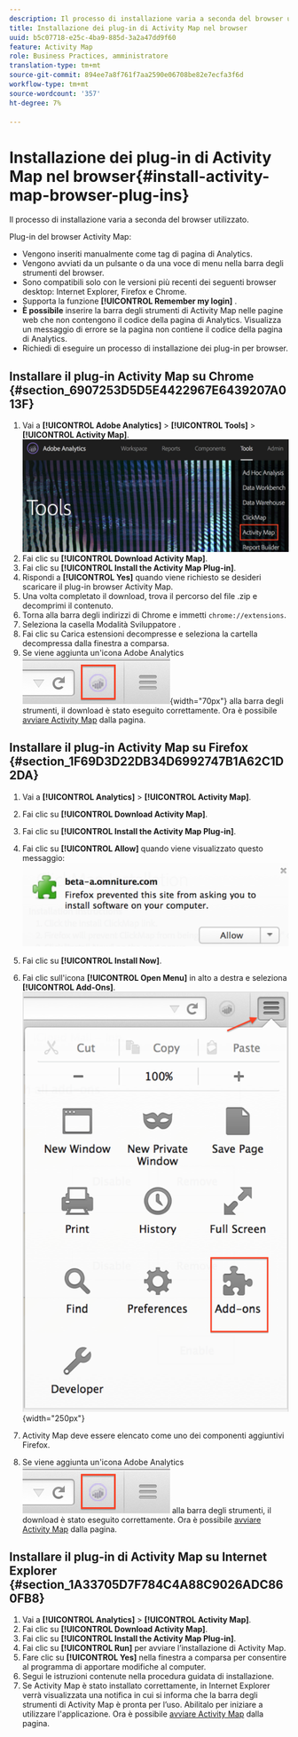 ```yaml
---
description: Il processo di installazione varia a seconda del browser utilizzato.
title: Installazione dei plug-in di Activity Map nel browser
uuid: b5c07718-e25c-4ba9-885d-3a2a47dd9f60
feature: Activity Map
role: Business Practices, amministratore
translation-type: tm+mt
source-git-commit: 894ee7a8f761f7aa2590e06708be82e7ecfa3f6d
workflow-type: tm+mt
source-wordcount: '357'
ht-degree: 7%

---
```



# Installazione dei plug-in di Activity Map nel browser{#install-activity-map-browser-plug-ins}

Il processo di installazione varia a seconda del browser utilizzato.

Plug-in del browser Activity Map:

* Vengono inseriti manualmente come tag di pagina di Analytics.
* Vengono avviati da un pulsante o da una voce di menu nella barra degli strumenti del browser.
* Sono compatibili solo con le versioni più recenti dei seguenti browser desktop: Internet Explorer, Firefox e Chrome.
* Supporta la funzione **[!UICONTROL Remember my login]** .
* **È possibile** inserire la barra degli strumenti di Activity Map nelle pagine web che non contengono il codice della pagina di Analytics. Visualizza un messaggio di errore se la pagina non contiene il codice della pagina di Analytics.
* Richiedi di eseguire un processo di installazione dei plug-in per browser.

## Installare il plug-in Activity Map su Chrome {#section_6907253D5D5E4422967E6439207A013F}

1. Vai a **[!UICONTROL Adobe Analytics]** > **[!UICONTROL Tools]** > **[!UICONTROL Activity Map]**.  ![](assets/install_am.png)
1. Fai clic su **[!UICONTROL Download Activity Map]**.
1. Fai clic su **[!UICONTROL Install the Activity Map Plug-in]**.
1. Rispondi a **[!UICONTROL Yes]** quando viene richiesto se desideri scaricare il plug-in browser Activity Map.
1. Una volta completato il download, trova il percorso del file .zip e decomprimi il contenuto.
1. Torna alla barra degli indirizzi di Chrome e immetti `chrome://extensions`.
1. Seleziona la casella Modalità Sviluppatore .
1. Fai clic su Carica estensioni decompresse e seleziona la cartella decompressa dalla finestra a comparsa.
1. Se viene aggiunta un&#39;icona Adobe Analytics ![](assets/an_icon.png){width=&quot;70px&quot;} alla barra degli strumenti, il download è stato eseguito correttamente. Ora è possibile [avviare Activity Map](/help/analyze/activity-map/activitymap-getting-started/activitymap-getting-started-users/activitymap-launch.md) dalla pagina.

## Installare il plug-in Activity Map su Firefox {#section_1F69D3D22DB34D6992747B1A62C1D2DA}

1. Vai a **[!UICONTROL Analytics]** > **[!UICONTROL Activity Map]**.

1. Fai clic su **[!UICONTROL Download Activity Map]**.
1. Fai clic su **[!UICONTROL Install the Activity Map Plug-in]**.
1. Fai clic su **[!UICONTROL Allow]** quando viene visualizzato questo messaggio: ![](assets/firefox_install2.png)
1. Fai clic su **[!UICONTROL Install Now]**.
1. Fai clic sull&#39;icona **[!UICONTROL Open Menu]** in alto a destra e seleziona **[!UICONTROL Add-Ons]**. ![](assets/firefox_install3.png){width=&quot;250px&quot;}
1. Activity Map deve essere elencato come uno dei componenti aggiuntivi Firefox.
1. Se viene aggiunta un&#39;icona Adobe Analytics ![](assets/an_icon.png) alla barra degli strumenti, il download è stato eseguito correttamente. Ora è possibile [avviare Activity Map](/help/analyze/activity-map/activitymap-getting-started/activitymap-getting-started-users/activitymap-launch.md) dalla pagina.

## Installare il plug-in di Activity Map su Internet Explorer {#section_1A33705D7F784C4A88C9026ADC860FB8}

1. Vai a **[!UICONTROL Analytics]** > **[!UICONTROL Activity Map]**.
1. Fai clic su **[!UICONTROL Download Activity Map]**.
1. Fai clic su **[!UICONTROL Install the Activity Map Plug-in]**.
1. Fai clic su **[!UICONTROL Run]** per avviare l’installazione di Activity Map.
1. Fare clic su **[!UICONTROL Yes]** nella finestra a comparsa per consentire al programma di apportare modifiche al computer.
1. Segui le istruzioni contenute nella procedura guidata di installazione.
1. Se Activity Map è stato installato correttamente, in Internet Explorer verrà visualizzata una notifica in cui si informa che la barra degli strumenti di Activity Map è pronta per l’uso. Abilitalo per iniziare a utilizzare l&#39;applicazione. Ora è possibile [avviare Activity Map](/help/analyze/activity-map/activitymap-getting-started/activitymap-getting-started-users/activitymap-launch.md) dalla pagina.
